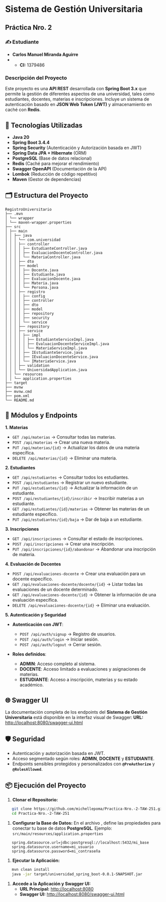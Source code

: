 # Sistema de Gestión Universitaria
## Práctica Nro. 2
### ✍️ Estudiante
- **Carlos Manuel Miranda Aguirre**
- - **CI:** 1379486
### Descripción del Proyecto
Este proyecto es una **API REST** desarrollada con **Spring Boot 3.x** que permite la gestión de diferentes aspectos de una universidad, tales como estudiantes, docentes, materias e inscripciones. Incluye un sistema de autenticación basado en **JSON Web Token (JWT)** y almacenamiento en caché con **Redis**.
## 🚀 **Tecnologías Utilizadas**
- **Java 20**
- **Spring Boot 3.4.4**
- **Spring Security** (Autenticación y Autorización basada en JWT)
- **Spring Data JPA + Hibernate** (ORM)
- **PostgreSQL** (Base de datos relacional)
- **Redis** (Caché para mejorar el rendimiento)
- **Swagger OpenAPI** (Documentación de la API)
- **Lombok** (Reducción de código repetitivo)
- **Maven** (Gestor de dependencias)

## 🗂️ **Estructura del Proyecto**
``` 
RegistroUniversitario
├── .mvn
│ └── wrapper
│ └── maven-wrapper.properties
├── src
│ ├── main
│ │ ├── java
│ │ │ └── com.universidad
│ │ │ ├── controller
│ │ │ │ ├── EstudianteController.java
│ │ │ │ ├── EvaluacionDocenteController.java
│ │ │ │ └── MateriaController.java
│ │ │ ├── dto
│ │ │ ├── model
│ │ │ │ ├── Docente.java
│ │ │ │ ├── Estudiante.java
│ │ │ │ ├── EvaluacionDocente.java
│ │ │ │ ├── Materia.java
│ │ │ │ └── Persona.java
│ │ │ ├── registro
│ │ │ │ ├── config
│ │ │ │ ├── controller
│ │ │ │ ├── dto
│ │ │ │ ├── model
│ │ │ │ ├── repository
│ │ │ │ ├── security
│ │ │ │ └── service
│ │ │ ├── repository
│ │ │ ├── service
│ │ │ │ ├── impl
│ │ │ │ │ ├── EstudianteServiceImpl.java
│ │ │ │ │ ├── EvaluacionDocenteServiceImpl.java
│ │ │ │ │ └── MateriaServiceImpl.java
│ │ │ │ ├── IEstudianteService.java
│ │ │ │ ├── IEvaluacionDocenteService.java
│ │ │ │ └── IMateriaService.java
│ │ │ ├── validation
│ │ │ └── UniversidadApplication.java
│ │ └── resources
│ │ └── application.properties
├── target
├── mvnw
├── mvnw.cmd
├── pom.xml
└── README.md
```
## 📖 **Módulos y Endpoints**
**1. Materias**
- `GET /api/materias` → Consultar todas las materias.
- `POST /api/materias` → Crear una nueva materia.
- `PUT /api/materias/{id}` → Actualizar los datos de una materia específica.
- `DELETE /api/materias/{id}` → Eliminar una materia.

**2. Estudiantes**
- `GET /api/estudiantes` → Consultar todos los estudiantes.
- `POST /api/estudiantes` → Registrar un nuevo estudiante.
- `PUT /api/estudiantes/{id}` → Actualizar la información de un estudiante.
- `POST /api/estudiantes/{id}/inscribir` → Inscribir materias a un estudiante.
- `GET /api/estudiantes/{id}/materias` → Obtener las materias de un estudiante específico.
- `PUT /api/estudiantes/{id}/baja` → Dar de baja a un estudiante.

**3. Inscripciones**
- `GET /api/inscripciones` → Consultar el estado de inscripciones.
- `POST /api/inscripciones` → Crear una inscripción.
- `PUT /api/inscripciones/{id}/abandonar` → Abandonar una inscripción de materia.

**4. Evaluación de Docentes**
- `POST /api/evaluaciones-docente` → Crear una evaluación para un docente específico.
- `GET /api/evaluaciones-docente/docente/{id}` → Listar todas las evaluaciones de un docente determinado.
- `GET /api/evaluaciones-docente/{id}` → Obtener la información de una evaluación específica.
- `DELETE /api/evaluaciones-docente/{id}` → Eliminar una evaluación.

**5. Autenticación y Seguridad**
- **Autenticación con JWT**:
    - `POST /api/auth/signup` → Registro de usuarios.
    - `POST /api/auth/login` → Iniciar sesión.
    - `POST /api/auth/logout` → Cerrar sesión.

- **Roles definidos**:
    - **ADMIN**: Acceso completo al sistema.
    - **DOCENTE**: Acceso limitado a evaluaciones y asignaciones de materias.
    - **ESTUDIANTE**: Acceso a inscripción, materias y su estado académico.

## 🌐 **Swagger UI**
La documentación completa de los endpoints del **Sistema de Gestión Universitaria** está disponible en la interfaz visual de Swagger:
**URL:** [http://localhost:8080/swagger-ui.html](http://localhost:8080/swagger-ui.html)
## 🛡 **Seguridad**
- Autenticación y autorización basada en JWT.
- Acceso segmentado según roles: **ADMIN**, **DOCENTE** y **ESTUDIANTE**.
- Endpoints sensibles protegidos y personalizados con **`@PreAuthorize`** y **`@RolesAllowed`**.

## 📦 **Ejecución del Proyecto**
1. **Clonar el Repositorio:**
``` bash
   git clone https://github.com/michellepoma/Practica-Nro.-2-TAW-251.git
   cd Practica-Nro.-2-TAW-251
```
1. **Configurar la Base de Datos:**
   En el archivo , define las propiedades para conectar tu base de datos **PostgreSQL**. Ejemplo: `src/main/resources/application.properties`
``` 
   spring.datasource.url=jdbc:postgresql://localhost:5432/mi_base
   spring.datasource.username=mi_usuario
   spring.datasource.password=mi_contraseña
```
1. **Ejecutar la Aplicación:**
``` bash
   mvn clean install
   java -jar target/universidad_spring_boot-0.0.1-SNAPSHOT.jar
```
1. **Accede a la Aplicación y Swagger UI:**
    - **URL Principal:** [http://localhost:8080](http://localhost:8080)
    - **Swagger UI:** [http://localhost:8080/swagger-ui.html](http://localhost:8080/swagger-ui.html)
